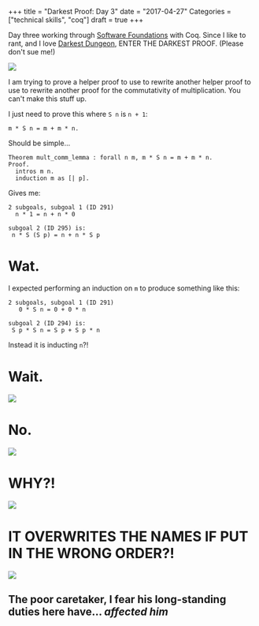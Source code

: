 +++
title = "Darkest Proof: Day 3"
date = "2017-04-27"
Categories = ["technical skills", "coq"]
draft = true
+++

Day three working through
[Software Foundations](https://www.cis.upenn.edu/~bcpierce/sf/current/index.html)
with Coq. Since I like to rant, and I love
[Darkest Dungeon](http://www.darkestdungeon.com/), ENTER THE DARKEST PROOF.
<span class="subscript">(Please don't sue me!)</span>

<img src="/images/ruinhascome.png"></img>


I am trying to prove a helper proof to use to rewrite another helper proof to
use to rewrite another proof for the commutativity of multiplication. You can't
make this stuff up. 

I just need to prove this where ```S n``` is ```n + 1```:

```
m * S n = m + m * n.
```

Should be simple...

```
Theorem mult_comm_lemma : forall n m, m * S n = m + m * n.
Proof.
  intros m n.
  induction m as [| p].
```

Gives me:

```
2 subgoals, subgoal 1 (ID 291)
  n * 1 = n + n * 0

subgoal 2 (ID 295) is:
 n * S (S p) = n + n * S p
```

# Wat.

I expected performing an induction on `m` to produce something like this: 

``` coq
2 subgoals, subgoal 1 (ID 291)
   0 * S n = 0 + 0 * n

subgoal 2 (ID 294) is:
 S p * S n = S p + S p * n
```

Instead it is inducting `n`?! 

# Wait.

<img src="/images/mult_comm_lemma.png"></img>

# No.

<img src="/images/mult_comm_lemma2.png"></img>

# WHY?!

<img src="/images/mult_comm_lemma3.png"></img>

# IT OVERWRITES THE NAMES IF PUT IN THE WRONG ORDER?!

<img src="/images/poor_caretaker.jpg"></img>

## The poor caretaker, I fear his long-standing duties here have... _affected him_

